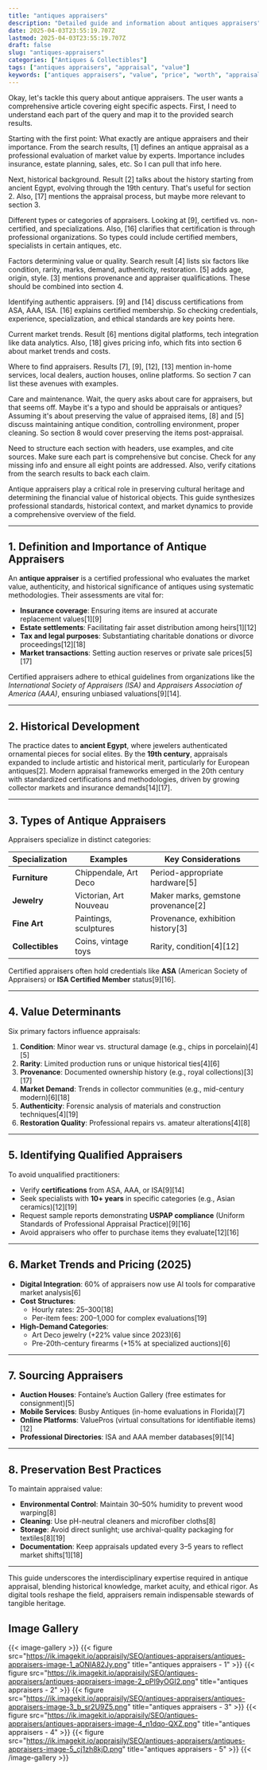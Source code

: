 ```yaml
---
title: "antiques appraisers"
description: "Detailed guide and information about antiques appraisers"
date: 2025-04-03T23:55:19.707Z
lastmod: 2025-04-03T23:55:19.707Z
draft: false
slug: "antiques-appraisers"
categories: ["Antiques & Collectibles"]
tags: ["antiques appraisers", "appraisal", "value"]
keywords: ["antiques appraisers", "value", "price", "worth", "appraisal"]
---
```


<think>
Okay, let's tackle this query about antique appraisers. The user wants a comprehensive article covering eight specific aspects. First, I need to understand each part of the query and map it to the provided search results.

Starting with the first point: What exactly are antique appraisers and their importance. From the search results, [1] defines an antique appraisal as a professional evaluation of market value by experts. Importance includes insurance, estate planning, sales, etc. So I can pull that info here.

Next, historical background. Result [2] talks about the history starting from ancient Egypt, evolving through the 19th century. That's useful for section 2. Also, [17] mentions the appraisal process, but maybe more relevant to section 3.

Different types or categories of appraisers. Looking at [9], certified vs. non-certified, and specializations. Also, [16] clarifies that certification is through professional organizations. So types could include certified members, specialists in certain antiques, etc.

Factors determining value or quality. Search result [4] lists six factors like condition, rarity, marks, demand, authenticity, restoration. [5] adds age, origin, style. [3] mentions provenance and appraiser qualifications. These should be combined into section 4.

Identifying authentic appraisers. [9] and [14] discuss certifications from ASA, AAA, ISA. [16] explains certified membership. So checking credentials, experience, specialization, and ethical standards are key points here.

Current market trends. Result [6] mentions digital platforms, tech integration like data analytics. Also, [18] gives pricing info, which fits into section 6 about market trends and costs.

Where to find appraisers. Results [7], [9], [12], [13] mention in-home services, local dealers, auction houses, online platforms. So section 7 can list these avenues with examples.

Care and maintenance. Wait, the query asks about care for appraisers, but that seems off. Maybe it's a typo and should be appraisals or antiques? Assuming it's about preserving the value of appraised items, [8] and [5] discuss maintaining antique condition, controlling environment, proper cleaning. So section 8 would cover preserving the items post-appraisal.

Need to structure each section with headers, use examples, and cite sources. Make sure each part is comprehensive but concise. Check for any missing info and ensure all eight points are addressed. Also, verify citations from the search results to back each claim.
</think>

Antique appraisers play a critical role in preserving cultural heritage and determining the financial value of historical objects. This guide synthesizes professional standards, historical context, and market dynamics to provide a comprehensive overview of the field.

---

## 1. Definition and Importance of Antique Appraisers  
An **antique appraiser** is a certified professional who evaluates the market value, authenticity, and historical significance of antiques using systematic methodologies. Their assessments are vital for:  
- **Insurance coverage**: Ensuring items are insured at accurate replacement values[1][9]  
- **Estate settlements**: Facilitating fair asset distribution among heirs[1][12]  
- **Tax and legal purposes**: Substantiating charitable donations or divorce proceedings[12][18]  
- **Market transactions**: Setting auction reserves or private sale prices[5][17]  

Certified appraisers adhere to ethical guidelines from organizations like the *International Society of Appraisers (ISA)* and *Appraisers Association of America (AAA)*, ensuring unbiased valuations[9][14].  

---

## 2. Historical Development  
The practice dates to **ancient Egypt**, where jewelers authenticated ornamental pieces for social elites. By the **19th century**, appraisals expanded to include artistic and historical merit, particularly for European antiques[2]. Modern appraisal frameworks emerged in the 20th century with standardized certifications and methodologies, driven by growing collector markets and insurance demands[14][17].  

---

## 3. Types of Antique Appraisers  
Appraisers specialize in distinct categories:  

| **Specialization**       | **Examples**                          | **Key Considerations**              |  
|--------------------------|---------------------------------------|--------------------------------------|  
| **Furniture**            | Chippendale, Art Deco                 | Period-appropriate hardware[5]      |  
| **Jewelry**              | Victorian, Art Nouveau                | Maker marks, gemstone provenance[2] |  
| **Fine Art**             | Paintings, sculptures                 | Provenance, exhibition history[3]   |  
| **Collectibles**         | Coins, vintage toys                   | Rarity, condition[4][12]            |  

Certified appraisers often hold credentials like **ASA** (American Society of Appraisers) or **ISA Certified Member** status[9][16].  

---

## 4. Value Determinants  
Six primary factors influence appraisals:  
1. **Condition**: Minor wear vs. structural damage (e.g., chips in porcelain)[4][5]  
2. **Rarity**: Limited production runs or unique historical ties[4][6]  
3. **Provenance**: Documented ownership history (e.g., royal collections)[3][17]  
4. **Market Demand**: Trends in collector communities (e.g., mid-century modern)[6][18]  
5. **Authenticity**: Forensic analysis of materials and construction techniques[4][19]  
6. **Restoration Quality**: Professional repairs vs. amateur alterations[4][8]  

---

## 5. Identifying Qualified Appraisers  
To avoid unqualified practitioners:  
- Verify **certifications** from ASA, AAA, or ISA[9][14]  
- Seek specialists with **10+ years** in specific categories (e.g., Asian ceramics)[12][19]  
- Request sample reports demonstrating **USPAP compliance** (Uniform Standards of Professional Appraisal Practice)[9][16]  
- Avoid appraisers who offer to purchase items they evaluate[12][16]  

---

## 6. Market Trends and Pricing (2025)  
- **Digital Integration**: 60% of appraisers now use AI tools for comparative market analysis[6]  
- **Cost Structures**:  
  - Hourly rates: $25–$300[18]  
  - Per-item fees: $200–$1,000 for complex evaluations[19]  
- **High-Demand Categories**:  
  - Art Deco jewelry (+22% value since 2023)[6]  
  - Pre-20th-century firearms (+15% at specialized auctions)[6]  

---

## 7. Sourcing Appraisers  
- **Auction Houses**: Fontaine’s Auction Gallery (free estimates for consignment)[5]  
- **Mobile Services**: Busby Antiques (in-home evaluations in Florida)[7]  
- **Online Platforms**: ValuePros (virtual consultations for identifiable items)[12]  
- **Professional Directories**: ISA and AAA member databases[9][14]  

---

## 8. Preservation Best Practices  
To maintain appraised value:  
- **Environmental Control**: Maintain 30–50% humidity to prevent wood warping[8]  
- **Cleaning**: Use pH-neutral cleaners and microfiber cloths[8]  
- **Storage**: Avoid direct sunlight; use archival-quality packaging for textiles[8][19]  
- **Documentation**: Keep appraisals updated every 3–5 years to reflect market shifts[1][18]  

---

This guide underscores the interdisciplinary expertise required in antique appraisal, blending historical knowledge, market acuity, and ethical rigor. As digital tools reshape the field, appraisers remain indispensable stewards of tangible heritage.


## Image Gallery

{{< image-gallery >}}
  {{< figure src="https://ik.imagekit.io/appraisily/SEO/antiques-appraisers/antiques-appraisers-image-1_aONlA82Jy.png" title="antiques appraisers - 1" >}}
  {{< figure src="https://ik.imagekit.io/appraisily/SEO/antiques-appraisers/antiques-appraisers-image-2_pPl9yOGI2.png" title="antiques appraisers - 2" >}}
  {{< figure src="https://ik.imagekit.io/appraisily/SEO/antiques-appraisers/antiques-appraisers-image-3_b_sr2U9Z5.png" title="antiques appraisers - 3" >}}
  {{< figure src="https://ik.imagekit.io/appraisily/SEO/antiques-appraisers/antiques-appraisers-image-4_n1dqo-QXZ.png" title="antiques appraisers - 4" >}}
  {{< figure src="https://ik.imagekit.io/appraisily/SEO/antiques-appraisers/antiques-appraisers-image-5_cj1zh8kjD.png" title="antiques appraisers - 5" >}}
{{< /image-gallery >}}


